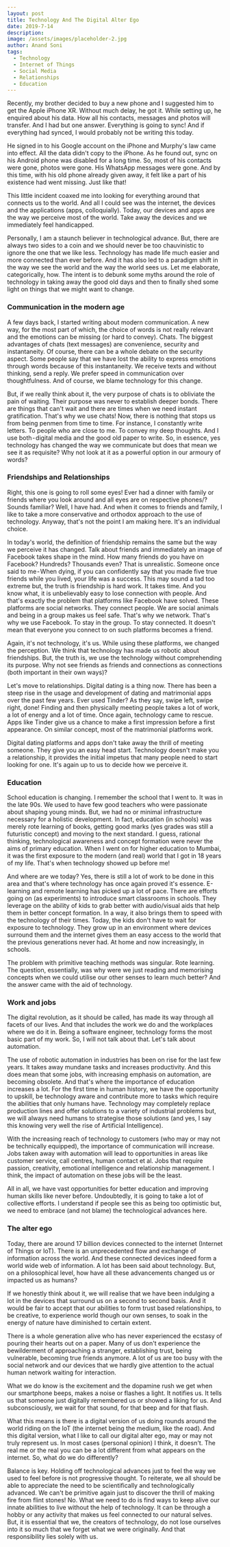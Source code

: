 ```yaml
---
layout: post
title: Technology And The Digital Alter Ego
date: 2019-7-14
description:
image: /assets/images/placeholder-2.jpg
author: Anand Soni
tags:
  - Technology
  - Internet of Things
  - Social Media
  - Relationships
  - Education
---
```


Recently, my brother decided to buy a new phone and I suggested him to get the Apple iPhone XR. Without much delay, he got it. While setting up, he enquired about his data. How all his contacts, messages and photos will transfer. And I had but one answer. Everything is going to sync! And if everything had synced, I would probably not be writing this today.

He signed in to his Google account on the iPhone and Murphy's law came into effect. All the data didn't copy to the iPhone. As he found out, sync on his Android phone was disabled for a long time. So, most of his contacts were gone, photos were gone. His WhatsApp messages were gone. And by this time, with his old phone already given away, it felt like a part of his existence had went missing. Just like that!

This little incident coaxed me into looking for everything around that connects us to the world. And all I could see was the internet, the devices and the applications (apps, colloquially). Today, our devices and apps are the way we perceive most of the world. Take away the devices and we immediately feel handicapped.

Personally, I am a staunch believer in technological advance. But, there are always two sides to a coin and we should never be too chauvinistic to ignore the one that we like less. Technology has made life much easier and more connected than ever before. And it has also led to a paradigm shift in the way we see the world and the way the world sees us. Let me elaborate, categorically, how. The intent is to debunk some myths around the role of technology in taking away the good old days and then to finally shed some light on things that we might want to change.

### **Communication in the modern age**

A few days back, I started writing about modern communication. A new way, for the most part of which, the choice of words is not really relevant and the emotions can be missing (or hard to convey). Chats. The biggest advantages of chats (text messages) are convenience, security and instantaneity. Of course, there can be a whole debate on the security aspect. Some people say that we have lost the ability to express emotions through words because of this instantaneity. We receive texts and without thinking, send a reply. We prefer speed in communication over thoughtfulness. And of course, we blame technology for this change.

But, if we really think about it, the very purpose of chats is to obliviate the pain of waiting. Their purpose was never to establish deeper bonds. There are things that can't wait and there are times when we need instant gratification. That's why we use chats! Now, there is nothing that stops us from being penmen from time to time. For instance, I constantly write letters. To people who are close to me. To convey my deep thoughts.  And I use both - digital media and the good old paper to write. So, in essence, yes technology has changed the way we communicate but does that mean we see it as requisite? Why not look at it as a powerful option in our armoury of words?

### **Friendships and Relationships**

Right, this one is going to roll some eyes! Ever had a dinner with family or friends where you look around and all eyes are on respective phones/<other devices>? Sounds familiar? Well, I have had. And when it comes to friends and family, I like to take a more conservative and orthodox approach to the use of technology. Anyway, that's not the point I am making here. It's an individual choice.

In today's world, the definition of friendship remains the same but the way we perceive it has changed. Talk about friends and immediately an image of Facebook takes shape in the mind. How many friends do you have on Facebook? Hundreds? Thousands even? That is unrealistic. Someone once said to me - When dying, if you can confidently say that you made five true friends while you lived, your life was a success. This may sound a tad too extreme but, the truth is friendship is hard work. It takes time. And you know what, it is unbelievably easy to lose connection with people. And that's exactly the problem that platforms like Facebook have solved. These platforms are social networks. They connect people. We are social animals and being in a group makes us feel safe. That's why we network. That's why we use Facebook. To stay in the group. To stay connected. It doesn't mean that everyone you connect to on such platforms becomes a friend.

Again, it's not technology, it's us. While using these platforms, we changed the perception. We think that technology has made us robotic about friendships. But, the truth is, we use the technology without comprehending its purpose. Why not see friends as friends and connections as connections (both important in their own ways)?

Let's move to relationships. Digital dating is a thing now. There has been a steep rise in the usage and development of dating and matrimonial apps over the past few years. Ever used Tinder? As they say, swipe left, swipe right, done! Finding and then physically meeting people takes a lot of work, a lot of energy and a lot of time. Once again, technology came to rescue. Apps like Tinder give us a chance to make a first impression before a first appearance. On similar concept, most of the matrimonial platforms work.

Digital dating platforms and apps don't take away the thrill of meeting someone. They give you an easy head start. Technology doesn't make you a relationship, it provides the initial impetus that many people need to start looking for one. It's again up to us to decide how we perceive it.

### **Education**

School education is changing. I remember the school that I went to. It was in the late 90s. We used to have few good teachers who were passionate about shaping young minds. But, we had no or minimal infrastructure necessary for a holistic development. In fact, education (in schools) was merely rote learning of books, getting good marks (yes grades was still a futuristic concept) and moving to the next standard. I guess, rational thinking, technological awareness and concept formation were never the aims of primary education. When I went on for higher education to Mumbai, it was the first exposure to the modern (and real) world that I got in 18 years of my life. That's when technology showed up before me!

And where are we today? Yes, there is still a lot of work to be done in this area and that's where technology has once again proved it's essence. E-learning and remote learning has picked up a lot of pace. There are efforts going on (as experiments) to introduce smart classrooms in schools. They leverage on the ability of kids to grab better with audio/visual aids that help them in better concept formation. In a way, it also brings them to speed with the technology of their times. Today, the kids don't have to wait for exposure to technology. They grow up in an environment where devices surround them and the internet gives them an easy access to the world that the previous generations never had. At home and now increasingly, in schools.

The problem with primitive teaching methods was singular. Rote learning. The question, essentially, was why were we just reading and memorising concepts when we could utilise our other senses to learn much better? And the answer came with the aid of technology.

### **Work and jobs**

The digital revolution, as it should be called, has made its way through all facets of our lives. And that includes the work we do and the workplaces where we do it in. Being a software engineer, technology forms the most basic part of my work. So, I will not talk about that. Let's talk about automation.

The use of robotic automation in industries has been on rise for the last few years. It takes away mundane tasks and increases productivity. And this does mean that some jobs, with increasing emphasis on automation, are becoming obsolete. And that's where the importance of education increases a lot. For the first time in human history, we have the opportunity to upskill, be technology aware and contribute more to tasks which require the abilities that only humans have. Technology may completely replace production lines and offer solutions to a variety of industrial problems but, we will always need humans to strategise those solutions (and yes, I say this knowing very well the rise of Artificial Intelligence).

With the increasing reach of technology to customers (who may or may not be technically equipped), the importance of communication will increase. Jobs taken away with automation will lead to opportunities in areas like customer service, call centres, human contact et al. Jobs that require passion, creativity, emotional intelligence and relationship management. I think, the impact of automation on these jobs will be the least.

All in all, we have vast opportunities for better education and improving human skills like never before. Undoubtedly, it is going to take a lot of collective efforts. I understand if people see this as being too optimistic but, we need to embrace (and not blame) the technological advances here.

### **The alter ego**

Today, there are around 17 billion devices connected to the internet (Internet of Things or IoT). There is an unprecedented flow and exchange of information across the world. And these connected devices indeed form a world wide web of information. A lot has been said about technology. But, on a philosophical level, how have all these advancements changed us or impacted us as humans?

If we honestly think about it, we will realise that we have been indulging a lot in the devices that surround us on a second to second basis. And it would be fair to accept that our abilities to form trust based relationships, to be creative, to experience world though our own senses, to soak in the energy of nature have diminished to certain extent.

There is a whole generation alive who has never experienced the ecstasy of pouring their hearts out on a paper. Many of us don't experience the bewilderment of approaching a stranger, establishing trust, being vulnerable, becoming true friends anymore. A lot of us are too busy with the social network and our devices that we hardly give attention to the actual human network waiting for interaction.

What we do know is the excitement and the dopamine rush we get when our smartphone beeps, makes a noise or flashes a light. It notifies us. It tells us that someone just digitally remembered us or showed a liking for us. And subconsciously, we wait for that sound, for that beep and for that flash.

What this means is there is a digital version of us doing rounds around the world riding on the IoT (the internet being the medium, like the road). And this digital version, what I like to call our digital alter ego, may or may not truly represent us. In most cases (personal opinion) I think, it doesn't. The real me or the real you can be a lot different from what appears on the internet. So, what do we do differently?

Balance is key. Holding off technological advances just to feel the way we used to feel before is not progressive thought. To reiterate, we all should be able to appreciate the need to be scientifically and technologically advanced. We can't be primitive again just to discover the thrill of making fire from flint stones! No. What we need to do is find ways to keep alive our innate abilities to live without the help of technology. It can be through a hobby or any activity that makes us feel connected to our natural selves. But, it is essential that we, the creators of technology, do not lose ourselves into it so much that we forget what we were originally. And that responsibility lies solely with us.

